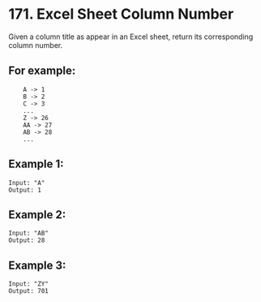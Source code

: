 # 171. Excel Sheet Column Number

Given a column title as appear in an Excel sheet, return its corresponding column number.

## For example:

```
    A -> 1
    B -> 2
    C -> 3
    ...
    Z -> 26
    AA -> 27
    AB -> 28 
    ...
```

## Example 1:

```
Input: "A"
Output: 1
```

## Example 2:

```
Input: "AB"
Output: 28
```

## Example 3:

```
Input: "ZY"
Output: 701
```
